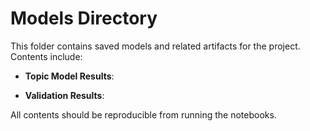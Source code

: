 # Models Directory

This folder contains saved models and related artifacts for the project. Contents include:

- **Topic Model Results**:

- **Validation Results**:

All contents should be reproducible from running the notebooks.
